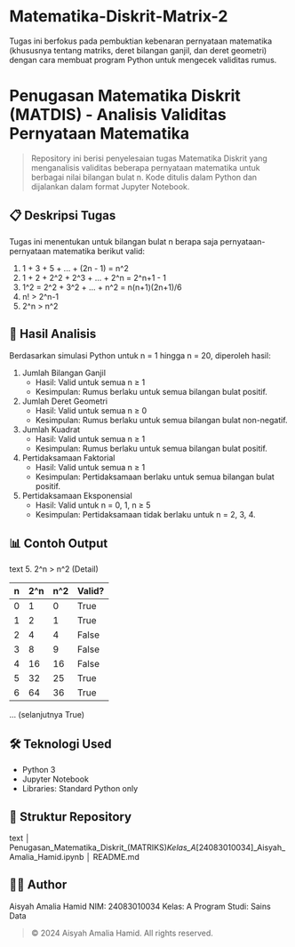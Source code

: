 # Matematika-Diskrit-Matrix-2
Tugas ini berfokus pada pembuktian kebenaran pernyataan matematika (khususnya tentang matriks, deret bilangan ganjil, dan deret geometri) dengan cara membuat program Python untuk mengecek validitas rumus.

# Penugasan Matematika Diskrit (MATDIS) - Analisis Validitas Pernyataan Matematika
>Repository ini berisi penyelesaian tugas Matematika Diskrit yang menganalisis validitas beberapa pernyataan matematika untuk berbagai nilai bilangan bulat n. Kode ditulis dalam Python dan dijalankan dalam format Jupyter Notebook.

## 📋 Deskripsi Tugas
Tugas ini menentukan untuk bilangan bulat n berapa saja pernyataan-pernyataan matematika berikut valid:
1. 1 + 3 + 5 + ... + (2n - 1) = n^2
2. 1 + 2 + 2^2 + 2^3 + ... + 2^n = 2^n+1 - 1
3. 1^2 = 2^2 + 3^2 + ... + n^2 = n(n+1)(2n+1)/6
4. n! > 2^n-1
5. 2^n > n^2

## 🚀 Hasil Analisis
Berdasarkan simulasi Python untuk n = 1 hingga n = 20, diperoleh hasil:
1. Jumlah Bilangan Ganjil
   * Hasil: Valid untuk semua n ≥ 1
   * Kesimpulan: Rumus berlaku untuk semua bilangan bulat positif.
2. Jumlah Deret Geometri
   * Hasil: Valid untuk semua n ≥ 0
   * Kesimpulan: Rumus berlaku untuk semua bilangan bulat non-negatif.
3. Jumlah Kuadrat
   * Hasil: Valid untuk semua n ≥ 1
   * Kesimpulan: Rumus berlaku untuk semua bilangan bulat positif.
4. Pertidaksamaan Faktorial
   * Hasil: Valid untuk semua n ≥ 1
   * Kesimpulan: Pertidaksamaan berlaku untuk semua bilangan bulat positif.
6. Pertidaksamaan Eksponensial
   * Hasil: Valid untuk n = 0, 1, n ≥ 5
   * Kesimpulan: Pertidaksamaan tidak berlaku untuk n = 2, 3, 4.

## 📊 Contoh Output
text
5. 2^n > n^2 (Detail)

n | 2^n | n^2 | Valid?
--|-----|-----|-------
 0 |   1 |   0 | True
 1 |   2 |   1 | True
 2 |   4 |   4 | False
 3 |   8 |   9 | False
 4 |  16 |  16 | False
 5 |  32 |  25 | True
 6 |  64 |  36 | True
... (selanjutnya True)

## 🛠️ Teknologi Used
* Python 3
* Jupyter Notebook
* Libraries: Standard Python only

## 📁 Struktur Repository
text
│   Penugasan_Matematika_Diskrit_(MATRIKS)_Kelas_A_[24083010034]_Aisyah_Amalia_Hamid.ipynb
│   README.md

## 👩‍💻 Author
Aisyah Amalia Hamid
NIM: 24083010034
Kelas: A
Program Studi: Sains Data

>© 2024 Aisyah Amalia Hamid. All rights reserved.
